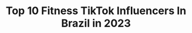 ---
title: Top 10 Fitness TikTok Influencers In Brazil in 2023
description: >-
  Find top fitness TikTok influencers in Brazil in 2023. Most popular hashtags: #fitness #tiktok #treinoemcasa #quarentena.
platform: TikTok
hits: 191
text_top: Identify the top-rated TikTok accounts on inBeat.
text_bottom: Our search engine holds 191 TikTok influencers like this in Brazil for you to contact.
profiles:
  - username: "livreborges"
    fullname: >-
      Jean Borges
    bio: >-
      Fitness Criativo ❤️⚡️ Curso grátis Fitness em Dupla 👇
    location: "Brazil"
    followers: 186600
    engagement: 697
    commentsToLikes: 0.025407
    id: ck83wyy6fn54v0j789m8qll5b
    verified: true
    hashtags: "#calistenia, #calisthenics, #eunaodesisto, #fitcouple"
  - username: "jaypmgarcia"
    fullname: >-
      Jp Garcia
    bio: >-
      Aspirante a tiktoker🙃 Insta : @jpmgarcia Fitness lifestyle 011/🇧🇷
    location: "Brazil"
    followers: 70600
    engagement: 1215
    commentsToLikes: 0.019378
    id: ck92tdg59hfny0j78maa3uwo7
    verified: false
    hashtags: "#viral, #foryoupage, #foryou, #tiktok"
  - username: "gabikarasek"
    fullname: >-
      Gabriela Karasek
    bio: >-
      Nutricionista e criadora de conteúdo. #fitness #youtuber
    location: "Brazil"
    followers: 6010
    engagement: 547
    commentsToLikes: 0.024385
    id: ck92trhltj40b0j78j6qvy1eh
    verified: false
    hashtags: "#geracaotiktok, #fiqueemcasa, #dublagem, #tiktok"
  - username: "treinador.zac"
    fullname: >-
      Fernando Zac
    bio: >-
      Personal Trainer- Aprenda tudo sobre o lado bom de ser fitness! Vem se juntar!
    location: "Brazil"
    followers: 18262
    engagement: 508
    commentsToLikes: 0.021005
    id: ckaib6pz4f8la0i78iw1auyla
    verified: false
    hashtags: "#tiktokfit, #tiktokfitness, #covid19, #treino"
  - username: "sobrancelhassegre"
    fullname: >-
      Mãe 220volts
    bio: >-
      Comédia da vida privada🌝 Meu Instagram mostro Mãe fitness, esposa e empresaria
    location: "Brazil"
    followers: 39000
    engagement: 429
    commentsToLikes: 0.017827
    id: ckahwl40wrbtw0i78lwv0u2n5
    verified: false
    hashtags: "#meme, #foryoupage, #albumlookalike, #gera"
  - username: "lamovefitness"
    fullname: >-
      LAMOVE
    bio: >-
      Roupas Fitness Atacado e Varejo www.lamovefitness.com.br Shipping Worldwide DHL
    location: "Brazil"
    followers: 4181
    engagement: 609
    commentsToLikes: 0.012145
    id: ckcjfqzzub7250j2334gutkcv
    verified: false
    hashtags: "#instafit, #look, #lamove, #slowmorun"
  - username: "saudefitness"
    fullname: >-
      saudefitnessofficial
    bio: >-
      ❤️ Siga meu perfil Fitness no Instagram: Lá eu posto muito conteúdo Fitness.
    location: "Brazil"
    followers: 15900
    engagement: 434
    commentsToLikes: 0.013615
    id: ck9fbgf62f6ry0j78uopozqoh
    verified: false
    hashtags: "#treinofeminino, #academia, #lowcarbbrasil, #receitafit"
  - username: "babibroska"
    fullname: >-
      BabiBroska
    bio: >-
      Ex Fat | Fitness Influencer | Malhe em Casa
    location: "Brazil"
    followers: 85479
    engagement: 347
    commentsToLikes: 0.011300
    id: ck930jvvsb4op0j78glbfb13u
    verified: false
    hashtags: "#tips, #show, #felizemcasa, #yoga"
  - username: "gabrielsendin"
    fullname: >-
      Gabriel Sendin
    bio: >-
      🎬 VÍDEO NOVO NO YT, LINK ABAIXO! 🇧🇷 Pira 🔥 19 Anos ❤️ Jesus Te Ama
    location: "Brazil"
    followers: 914900
    engagement: 2580
    commentsToLikes: 0.012166
    id: ck8w1yech3l2l0j7869i3hyzt
    verified: true
    hashtags: "#ad, #respmusicas, #comedia, #todotem"
  - username: "romeriomonteiro"
    fullname: >-
      romeriomonteiro
    bio: >-
      Instagram @romerio_monteirooficial
    location: "Brazil"
    followers: 28600
    engagement: 1567
    commentsToLikes: 0.041723
    id: ck9a645i41i0s0j78dazi3jso
    verified: false
    hashtags: "#fitness, #semnadaparafazer, #google, #tudolouco"
---